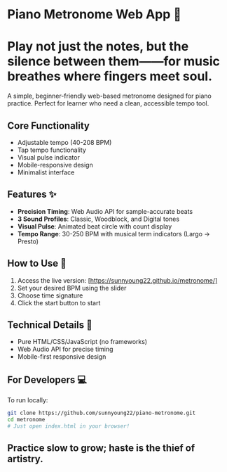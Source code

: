 # Piano Metronome Web App 🎹
# Play not just the notes, but the silence between them——for music breathes where fingers meet soul.

A simple, beginner-friendly web-based metronome designed for piano practice. Perfect for learner who need a clean, accessible tempo tool.

## Core Functionality
- Adjustable tempo (40-208 BPM)
- Tap tempo functionality
- Visual pulse indicator
- Mobile-responsive design
- Minimalist interface

## Features ✨
- **Precision Timing**: Web Audio API for sample-accurate beats
- **3 Sound Profiles**: Classic, Woodblock, and Digital tones
- **Visual Pulse**: Animated beat circle with count display
- **Tempo Range**: 30-250 BPM with musical term indicators (Largo → Presto)

## How to Use 🚀
1. Access the live version: [https://sunnyoung22.github.io/metronome/]
2. Set your desired BPM using the slider
3. Choose time signature
4. Click the start button to start

## Technical Details 🔧
- Pure HTML/CSS/JavaScript (no frameworks)
- Web Audio API for precise timing
- Mobile-first responsive design

## For Developers 💻
To run locally:
```bash
git clone https://github.com/sunnyoung22/piano-metronome.git
cd metronome
# Just open index.html in your browser!
```

## Practice slow to grow; haste is the thief of artistry.
